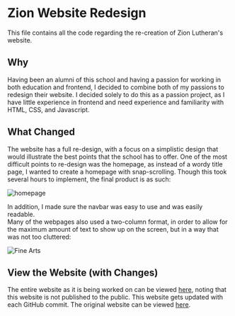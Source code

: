 # Zion Website Redesign
This file contains all the code regarding the re-creation of Zion Lutheran's website.

## Why
Having been an alumni of this school and having a passion for working in both education
and frontend, I decided to combine both of my passions to redesign their website. I decided
solely to do this as a passion project, as I have little experience in frontend and
need experience and familiarity with HTML, CSS, and Javascript.

## What Changed
The website has a full re-design, with a focus on a simplistic design that would illustrate
the best points that the school has to offer.
One of the most difficult points to re-design was the homepage, as instead of a wordy 
title page, I wanted to create a homepage with snap-scrolling. Though this took several
hours to implement, the final product is as such:

![homepage](https://user-images.githubusercontent.com/102711163/209784114-bb412d41-1790-4ae9-897c-e8bb9c7f1561.gif)

In addition, I made sure the navbar was easy to use and was easily readable. <br/>
Many of the webpages also used a two-column format, in order to allow for the maximum amount of text to show up on the screen,
but in a way that was not too cluttered:

![Fine Arts](https://user-images.githubusercontent.com/102711163/211659039-6a143128-32c8-4655-bdb5-e1c2ce3cd064.png)

## View the Website (with Changes)
The entire website as it is being worked on can be viewed [here](https://zionsfschool.netlify.app),
noting that this website is not published to the public. This website gets updated with each GitHub commit.
The original website can be viewed [here](https://zionsfschool.org).

